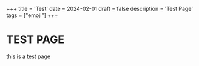 +++
title = 'Test'
date = 2024-02-01
draft = false
description = 'Test Page'
tags = ["emoji"]
+++

# TEST PAGE

this is a test page